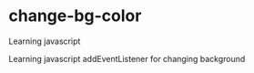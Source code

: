 # change-bg-color
Learning javascript

Learning javascript addEventListener for changing background
